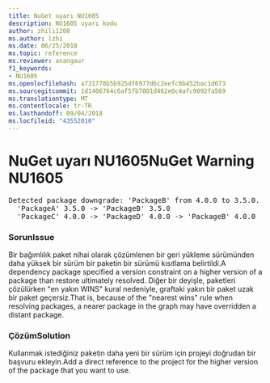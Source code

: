 ```yaml
---
title: NuGet uyarı NU1605
description: NU1605 uyarı kodu
author: zhili1208
ms.author: lzhi
ms.date: 06/25/2018
ms.topic: reference
ms.reviewer: anangaur
f1_keywords:
- NU1605
ms.openlocfilehash: a731778b5b925df6977d6c2eefc8b452bac1d673
ms.sourcegitcommit: 1d1406764c6af5fb7801d462e0c4afc9092fa569
ms.translationtype: MT
ms.contentlocale: tr-TR
ms.lasthandoff: 09/04/2018
ms.locfileid: "43552010"
---
```

# <a name="nuget-warning-nu1605"></a><span data-ttu-id="13300-103">NuGet uyarı NU1605</span><span class="sxs-lookup"><span data-stu-id="13300-103">NuGet Warning NU1605</span></span>

<pre>Detected package downgrade: 'PackageB' from 4.0.0 to 3.5.0. Reference the package directly from the project to select a different version.<br/>  'PackageA' 3.5.0 -> 'PackageB' 3.5.0<br/>  'PackageC' 4.0.0 -> 'PackageD' 4.0.0 -> 'PackageB' 4.0.0</pre>

### <a name="issue"></a><span data-ttu-id="13300-104">Sorun</span><span class="sxs-lookup"><span data-stu-id="13300-104">Issue</span></span>
<span data-ttu-id="13300-105">Bir bağımlılık paket nihai olarak çözümlenen bir geri yükleme sürümünden daha yüksek bir sürüm bir paketin bir sürümü kısıtlama belirtildi.</span><span class="sxs-lookup"><span data-stu-id="13300-105">A dependency package specified a version constraint on a higher version of a package than restore ultimately resolved.</span></span> <span data-ttu-id="13300-106">Diğer bir deyişle, paketleri çözülürken "en yakın WINS" kural nedeniyle, graftaki yakın bir paket uzak bir paket geçersiz.</span><span class="sxs-lookup"><span data-stu-id="13300-106">That is, because of the "nearest wins" rule when resolving packages, a nearer package in the graph may have overridden a distant package.</span></span>

### <a name="solution"></a><span data-ttu-id="13300-107">Çözüm</span><span class="sxs-lookup"><span data-stu-id="13300-107">Solution</span></span>
<span data-ttu-id="13300-108">Kullanmak istediğiniz paketin daha yeni bir sürüm için projeyi doğrudan bir başvuru ekleyin.</span><span class="sxs-lookup"><span data-stu-id="13300-108">Add a direct reference to the project for the higher version of the package that you want to use.</span></span>